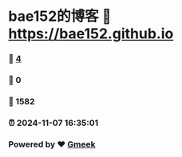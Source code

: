 # bae152的博客 :link: https://bae152.github.io 
### :page_facing_up: [4](https://bae152.github.io/tag.html) 
### :speech_balloon: 0 
### :hibiscus: 1582 
### :alarm_clock: 2024-11-07 16:35:01 
### Powered by :heart: [Gmeek](https://github.com/Meekdai/Gmeek)
